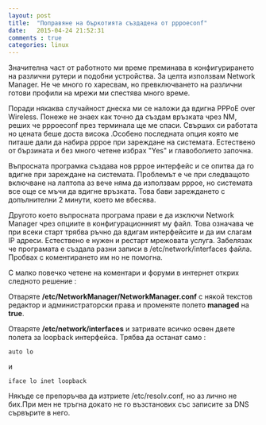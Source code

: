 ```yaml
---
layout: post
title:  "Поправяне на бъркотията създадена от pppoeconf"
date:   2015-04-24 21:52:31
comments : true
categories: linux
---
```

Значителна част от работното ми време преминава в конфигурирането на различни рутери и подобни устройства. За целта използвам Network Manager. Не че много го харесвам, но превключването на различни готови профили на мрежи ми спестява много време.

Поради някаква случайност днеска ми се наложи да вдигна PPPoE over Wireless. Понеже не знаех как точно да създам връзката чрез NM, реших че pppoeconf през терминала ще ме спаси. Свърших си работата но цената беше доста висока .Особено последната опция която ме питаше дали да набира pppoe при зареждане на системата. Естествено от бързината и без много четене избрах "Yes" и главоболието започна.

Въпросната програмка създава нов pppoe интерфейс и се опитва да го вдигне при зареждане на системата. Проблемът е че при следващото включване на лаптопа аз вече няма да използвам pppoe, но системата все още се мъчи да вдигне връзката.
Това бави зареждането с допълнителни 2 минути, което ме вбесява.

Другото което въпросната програма прави е да изключи Network Manager чрез опциите в конфигурационният му файл. Това означава че при всеки старт трябва ръчно да вдигам интерфейсите и да им слагам IP адреси. Естествено е нужен и рестарт мрежовата услуга.
Забелязах че програмата е създала разни записи в /etc/network/interfaces файла. Пробвах с коментирането им но не помогна.

С малко повечко четене на коментари и форуми в интернет открих следното решение :

Отваряте **/etc/NetworkManager/NetworkManager.conf** с някой текстов редактор и администраторски права и променяте полето **managed** на **true**.

Отваряте **/etc/network/interfaces** и затривате всичко освен двете полета за loopback интерфейса. Трябва да останат само : 

`auto lo`

и

`iface lo inet loopback`


Някъде се препоръчва да изтриете /etc/resolv.conf, но аз лично не бих.При мен не тръгна докато не го възстанових със записите за DNS сървърите в него.